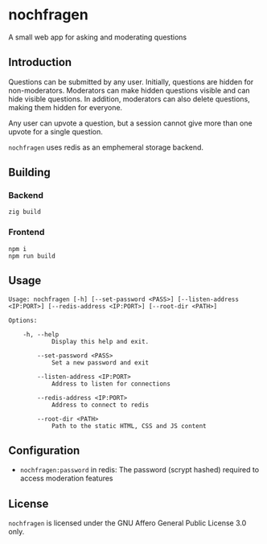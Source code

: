 # nochfragen

A small web app for asking and moderating questions

## Introduction

Questions can be submitted by any user. Initially, questions are
hidden for non-moderators. Moderators can make hidden questions
visible and can hide visible questions. In addition, moderators can
also delete questions, making them hidden for everyone.

Any user can upvote a question, but a session cannot give more than
one upvote for a single question.

`nochfragen` uses redis as an emphemeral storage backend.

## Building

### Backend

```
zig build
```

### Frontend

```
npm i
npm run build
```

## Usage

```
Usage: nochfragen [-h] [--set-password <PASS>] [--listen-address <IP:PORT>] [--redis-address <IP:PORT>] [--root-dir <PATH>]

Options:

    -h, --help
            Display this help and exit.

        --set-password <PASS>
            Set a new password and exit

        --listen-address <IP:PORT>
            Address to listen for connections

        --redis-address <IP:PORT>
            Address to connect to redis

        --root-dir <PATH>
            Path to the static HTML, CSS and JS content

```

## Configuration

- `nochfragen:password` in redis: The password (scrypt hashed)
  required to access moderation features

## License

`nochfragen` is licensed under the GNU Affero General Public License
3.0 only.
